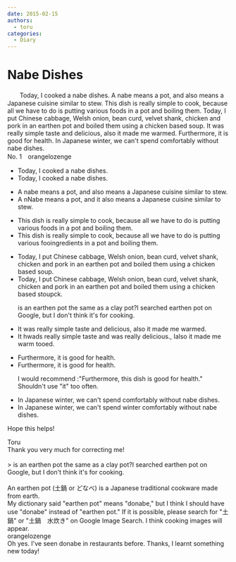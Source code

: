 ```yaml
---
date: 2015-02-15
authors:
  - toru
categories:
  - Diary
---
```


<h1 id="subject_show">Nabe Dishes</h1>
<div class="date" hidden>Feb 15, 2015 22:06</div>
<div id="post"><div id="body_show_ori">
　　Today, I cooked a nabe dishes. A nabe means a pot, and also means a Japanese cuisine similar to stew. This dish is really simple to cook, because all we have to do is putting various foods in a pot and boiling them. Today, I put Chinese cabbage, Welsh onion, bean curd, velvet shank, chicken and pork in an earthen pot and boiled them using a chicken based soup. It was really simple taste and delicious, also it made me warmed. Furthermore, it is good for health. In Japanese winter, we can't spend comfortably without nabe dishes.
</div></div>

<!-- more -->

<div id="block"><div class="first_name"> No. 1　<span class="just_name">orangelozenge</span></div><div id="block2">
<ul class="correction_field">
<li class="incorrect">Today, I cooked a nabe dishes.</li>
<li class="corrected correct">
Today, I cooked a nabe dish<span class="f_gray"><span class="sline">es</span></span>.
</li>
</ul>
<ul class="correction_field">
<li class="incorrect">A nabe means a pot, and also means a Japanese cuisine similar to stew.</li>
<li class="corrected correct">
<span class="f_gray"><span class="sline">A n</span></span><span class="f_red">N</span>abe means <span class="f_gray"><span class="sline">a </span></span>pot, and <span class="f_red">it </span>also <span class="f_gray"><span class="sline">me</span></span>a<span class="f_gray"><span class="sline">ns</span></span> <span class="f_gray"><span class="sline">a </span></span>Japanese cuisine similar to stew.
</li>
</ul>
<ul class="correction_field">
<li class="incorrect">This dish is really simple to cook, because all we have to do is putting various foods in a pot and boiling them.</li>
<li class="corrected correct">
This dish is really simple to cook, because all we have to do is put<span class="f_gray"><span class="sline">ting</span></span> various <span class="f_gray"><span class="sline">foo</span></span><span class="f_red">ingre</span>d<span class="f_red">ient</span>s in a pot and boil<span class="f_gray"><span class="sline">ing</span></span> them.
</li>
</ul>
<ul class="correction_field">
<li class="incorrect">Today, I put Chinese cabbage, Welsh onion, bean curd, velvet shank, chicken and pork in an earthen pot and boiled them using a chicken based soup.</li>
<li class="corrected correct">
Today, I put Chinese cabbage, Welsh onion, bean<span class="f_gray"><span class="sline"> </span></span>curd, velvet shank, chicken and pork in an earthen pot and boiled them using a chicken <span class="f_gray"><span class="sline">ba</span></span>s<span class="f_gray"><span class="sline">ed s</span></span><span class="f_red">t</span>o<span class="f_gray"><span class="sline">up</span></span><span class="f_red">ck</span>.
<p class="correction_comment">is an earthen pot the same as a clay pot?I searched earthen pot on Google, but I don't think it's for cooking.</p>
</li>
</ul>
<ul class="correction_field">
<li class="incorrect">It was really simple taste and delicious, also it made me warmed.</li>
<li class="corrected correct">
It <span class="f_red">h</span><span class="f_gray"><span class="sline">w</span></span>a<span class="f_red">d</span><span class="f_gray"><span class="sline">s</span></span> <span class="f_gray"><span class="sline">re</span></span>a<span class="f_gray"><span class="sline">lly</span></span> simple taste and <span class="f_red">was really </span>delicious<span class="f_red">.</span><span class="f_gray"><span class="sline">,</span></span> <span class="f_red">I</span><span class="f_gray"><span class="sline">also i</span></span>t made me warm<span class="f_red"> too</span><span class="f_gray"><span class="sline">ed</span></span>.
</li>
</ul>
<ul class="correction_field">
<li class="incorrect">Furthermore, it is good for health.</li>
<li class="corrected correct">
Furthermore, it is good for health.
<p class="correction_comment">I would recommend :"Furthermore, this dish is good for health." Shouldn't use "it" too often.</p>
</li>
</ul>
<ul class="correction_field">
<li class="incorrect">In Japanese winter, we can't spend comfortably without nabe dishes.</li>
<li class="corrected correct">
In Japan<span class="f_gray"><span class="sline">ese winter</span></span>, we can't spend <span class="f_red">winter </span>comfortably without nabe dishes.
</li>
</ul>
<p class="comment_small">
 Hope this helps!
</p>

</div><div class="name"><span class="just_name">Toru</span><br>
Thank you very much for correcting me!<br/><br/>&gt; is an earthen pot the same as a clay pot?I searched earthen pot on Google, but I don't think it's for cooking.<br/><br/>An earthen pot (土鍋 or どなべ) is a Japanese traditional cookware made from earth.<br/>My dictionary said "earthen pot" means "donabe," but I think I should have use "donabe" instead of "earthen pot." If it is possible, please search for "土鍋" or "土鍋　水炊き" on Google Image Search. I think cooking images will appear.
</div>
<div class="name"><span class="just_name">orangelozenge</span><br>
Oh yes. I've seen donabe in restaurants before. Thanks, I learnt something new today!
</div>
</div>
